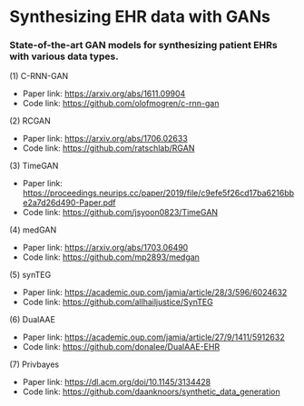 # Synthesizing EHR data with GANs

### State-of-the-art GAN models for synthesizing patient EHRs with various data types.

(1) C-RNN-GAN
- Paper link: https://arxiv.org/abs/1611.09904
- Code link: https://github.com/olofmogren/c-rnn-gan

(2) RCGAN
- Paper link: https://arxiv.org/abs/1706.02633
- Code link: https://github.com/ratschlab/RGAN

(3) TimeGAN
- Paper link: https://proceedings.neurips.cc/paper/2019/file/c9efe5f26cd17ba6216bbe2a7d26d490-Paper.pdf
- Code link: https://github.com/jsyoon0823/TimeGAN

(4) medGAN
- Paper link: https://arxiv.org/abs/1703.06490
- Code link: https://github.com/mp2893/medgan

(5) synTEG
- Paper link: https://academic.oup.com/jamia/article/28/3/596/6024632
- Code link: https://github.com/allhailjustice/SynTEG

(6) DualAAE
- Paper link: https://academic.oup.com/jamia/article/27/9/1411/5912632
- Code link: https://github.com/donalee/DualAAE-EHR

(7) Privbayes
- Paper link: https://dl.acm.org/doi/10.1145/3134428
- Code link: https://github.com/daanknoors/synthetic_data_generation

